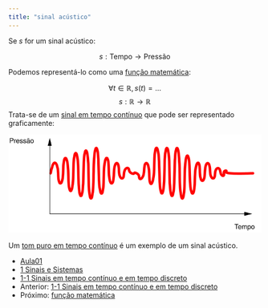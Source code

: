 ```yaml
---
title: "sinal acústico"
---
```


Se $s$ for um sinal acústico:

$$ s: \text{Tempo} \rightarrow \text{Pressão}$$

Podemos representá-lo como uma [função matemática](função%20matemática.md):

$$ \forall t \in \mathbb{R}, s(t) = \ldots $$
$$ s: \mathbb{R} \rightarrow \mathbb{R} $$
Trata-se de um [sinal em tempo contínuo](sinal%20em%20tempo%20contínuo.md) que pode ser representado graficamente:

![som](aula01/ss-sin/attachments/som.svg)

Um [tom puro em tempo contínuo](tom%20puro%20em%20tempo%20contínuo.md) é um exemplo de um sinal acústico.

- [Aula01](../Aula01.md)
- [1 Sinais e Sistemas](topicos/1%20Sinais%20e%20Sistemas.md)
- [1-1 Sinais em tempo contínuo e em tempo discreto](topicos/1-1%20Sinais%20em%20tempo%20contínuo%20e%20em%20tempo%20discreto.md)
- Anterior: [1-1 Sinais em tempo contínuo e em tempo discreto](topicos/1-1%20Sinais%20em%20tempo%20contínuo%20e%20em%20tempo%20discreto.md)
- Próximo: [função matemática](função%20matemática.md)